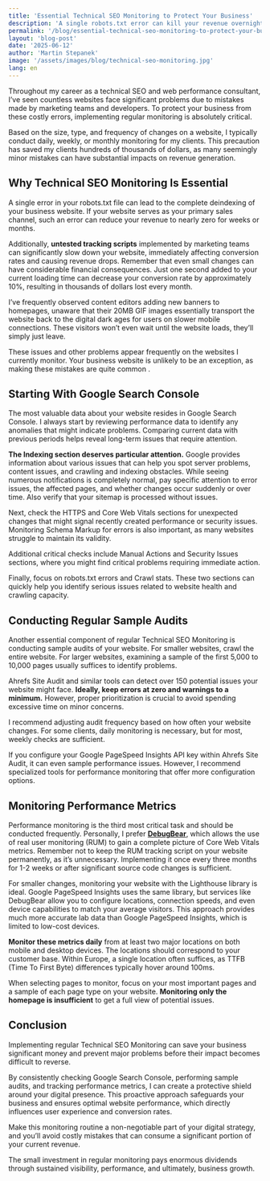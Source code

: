 ```yaml
---
title: 'Essential Technical SEO Monitoring to Protect Your Business'
description: 'A single robots.txt error can kill your revenue overnight. Essential monitoring strategies to safeguard your business from costly technical mistakes.'
permalink: '/blog/essential-technical-seo-monitoring-to-protect-your-business/'
layout: 'blog-post'
date: '2025-06-12'
author: 'Martin Stepanek'
image: '/assets/images/blog/technical-seo-monitoring.jpg'
lang: en
---
```


Throughout my career as a technical SEO and web performance consultant, I’ve seen countless websites face significant problems due to mistakes made by marketing teams and developers. To protect your business from these costly errors, implementing regular monitoring is absolutely critical.

Based on the size, type, and frequency of changes on a website, I typically conduct daily, weekly, or monthly monitoring for my clients. This precaution has saved my clients hundreds of thousands of dollars, as many seemingly minor mistakes can have substantial impacts on revenue generation.

## **Why Technical SEO Monitoring Is Essential**

A single error in your robots.txt file can lead to the complete deindexing of your business website. If your website serves as your primary sales channel, such an error can reduce your revenue to nearly zero for weeks or months.

Additionally, **untested tracking scripts** implemented by marketing teams can significantly slow down your website, immediately affecting conversion rates and causing revenue drops. Remember that even small changes can have considerable financial consequences. Just one second added to your current loading time can decrease your conversion rate by approximately 10%, resulting in thousands of dollars lost every month.

I’ve frequently observed content editors adding new banners to homepages, unaware that their 20MB GIF images essentially transport the website back to the digital dark ages for users on slower mobile connections. These visitors won’t even wait until the website loads, they’ll simply just leave.

These issues and other problems appear frequently on the websites I currently monitor. Your business website is unlikely to be an exception, as making these mistakes are quite common .

## **Starting With Google Search Console**

The most valuable data about your website resides in Google Search Console. I always start by reviewing performance data to identify any anomalies that might indicate problems. Comparing current data with previous periods helps reveal long-term issues that require attention.

**The Indexing section deserves particular attention.** Google provides information about various issues that can help you spot server problems, content issues, and crawling and indexing obstacles. While seeing numerous notifications is completely normal, pay specific attention to error issues, the affected pages, and whether changes occur suddenly or over time. Also verify that your sitemap is processed without issues.

Next, check the HTTPS and Core Web Vitals sections for unexpected changes that might signal recently created performance or security issues. Monitoring Schema Markup for errors is also important, as many websites struggle to maintain its validity.

Additional critical checks include Manual Actions and Security Issues sections, where you might find critical problems requiring immediate action.

Finally, focus on robots.txt errors and Crawl stats. These two sections can quickly help you identify serious issues related to website health and crawling capacity.

## **Conducting Regular Sample Audits**

Another essential component of regular Technical SEO Monitoring is conducting sample audits of your website. For smaller websites, crawl the entire website. For larger websites, examining a sample of the first 5,000 to 10,000 pages usually suffices to identify problems.

Ahrefs Site Audit and similar tools can detect over 150 potential issues your website might face. **Ideally, keep errors at zero and warnings to a minimum.** However, proper prioritization is crucial to avoid spending excessive time on minor concerns.

I recommend adjusting audit frequency based on how often your website changes. For some clients, daily monitoring is necessary, but for most, weekly checks are sufficient.

If you configure your Google PageSpeed Insights API key within Ahrefs Site Audit, it can even sample performance issues. However, I recommend specialized tools for performance monitoring that offer more configuration options.

## **Monitoring Performance Metrics**

Performance monitoring is the third most critical task and should be conducted frequently. Personally, I prefer [**DebugBear**](https://www.debugbear.com/), which allows the use of real user monitoring (RUM) to gain a complete picture of Core Web Vitals metrics. Remember not to keep the RUM tracking script on your website permanently, as it’s unnecessary. Implementing it once every three months for 1-2 weeks or after significant source code changes is sufficient.

For smaller changes, monitoring your website with the Lighthouse library is ideal. Google PageSpeed Insights uses the same library, but services like DebugBear allow you to configure locations, connection speeds, and even device capabilities to match your average visitors. This approach provides much more accurate lab data than Google PageSpeed Insights, which is limited to low-cost devices.

**Monitor these metrics daily** from at least two major locations on both mobile and desktop devices. The locations should correspond to your customer base. Within Europe, a single location often suffices, as TTFB (Time To First Byte) differences typically hover around 100ms.

When selecting pages to monitor, focus on your most important pages and a sample of each page type on your website. **Monitoring only the homepage is insufficient** to get a full view of potential issues.

## **Conclusion**

Implementing regular Technical SEO Monitoring can save your business significant money and prevent major problems before their impact becomes difficult to reverse.

By consistently checking Google Search Console, performing sample audits, and tracking performance metrics, I can create a protective shield around your digital presence. This proactive approach safeguards your business and ensures optimal website performance, which directly influences user experience and conversion rates.

Make this monitoring routine a non-negotiable part of your digital strategy, and you’ll avoid costly mistakes that can consume a significant portion of your current revenue.

The small investment in regular monitoring pays enormous dividends through sustained visibility, performance, and ultimately, business growth.
